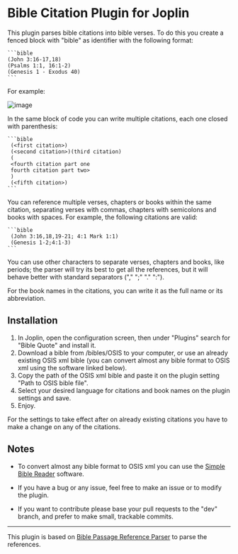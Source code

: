 # Bible Citation Plugin for Joplin

This plugin parses bible citations into bible verses. To do this you create a fenced block with "bible" as identifier with the following format:

    ```bible
    (John 3:16-17,18)
    (Psalms 1:1, 16:1-2)
    (Genesis 1 - Exodus 40)
    ```

For example:

![image](https://user-images.githubusercontent.com/90792603/137567310-99b21496-6717-4dca-9a63-24e46d8d6999.png)

In the same block of code you can write multiple citations, each one closed with parenthesis:
   
    ```bible
     (<first citation>)
     (<second citation>)(third citation)
     (
     <fourth citation part one
     fourth citation part two>
     ) 
     (<fifth citation>)
    ```

You can reference multiple verses, chapters or books within the same citation, separating verses with commas, chapters with semicolons and books with spaces. For example, the following citations are valid:
    
    ```bible
     (John 3:16,18,19-21; 4:1 Mark 1:1)
     (Genesis 1-2;4:1-3)
    ```

You can use other characters to separate verses, chapters and books, like periods; the parser will try its best to get all the references, but it will behave better with standard separators ("," ";" "." ":"). 

For the book names in the citations, you can write it as the full name or its abbreviation.
         

## Installation
1. In Joplin, open the configuration screen, then under "Plugins" search for "Bible Quote" and install it. 
2. Download a bible from /bibles/OSIS to your computer, or use an already existing OSIS xml bible (you can convert almost any bible format to OSIS xml using the software linked below).
3. Copy the path of the OSIS xml bible and paste it on the plugin setting "Path to OSIS bible file".
4. Select your desired language for citations and book names on the plugin settings and save.
5. Enjoy.

For the settings to take effect after on already existing citations you have to make a change on any of the citations.
 
 ## Notes
- To convert almost any bible format to OSIS xml you can use the [Simple Bible Reader](https://www.softpedia.com/get/Others/Home-Education/Jeyareuben-Simple-Bible-Reader.shtml) software.
 
- If you have a bug or any issue, feel free to make an issue or to modify the plugin.
- If you want to contribute please base your pull requests to the "dev" branch, and prefer to make small, trackable commits.

***
         
This plugin is based on [Bible Passage Reference Parser](https://github.com/openbibleinfo/Bible-Passage-Reference-Parser) to parse the references.
